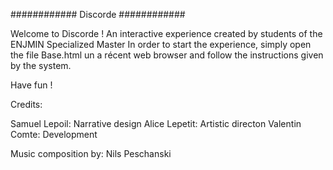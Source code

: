 ############ Discorde ############

Welcome to Discorde !
An interactive experience created by students of the ENJMIN Specialized Master
In order to start the experience, simply open the file Base.html un a récent web browser and follow the instructions given by the system.

Have fun !


Credits:

Samuel Lepoil:   Narrative design
Alice Lepetit:   Artistic directon
Valentin Comte:  Development

Music composition by: Nils Peschanski

